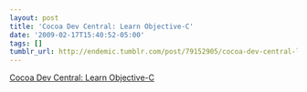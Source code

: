 ```yaml
---
layout: post
title: 'Cocoa Dev Central: Learn Objective-C'
date: '2009-02-17T15:40:52-05:00'
tags: []
tumblr_url: http://endemic.tumblr.com/post/79152905/cocoa-dev-central-learn-objective-c
---
```

[Cocoa Dev Central: Learn Objective-C](http://cocoadevcentral.com/d/learn_objectivec/)  
